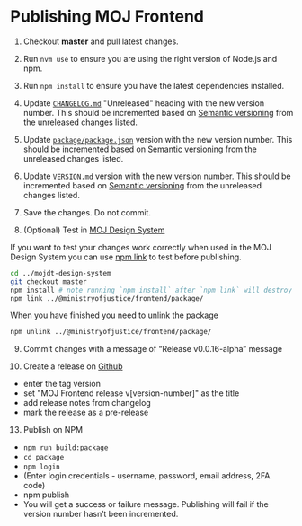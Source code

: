 # Publishing MOJ Frontend

1. Checkout **master** and pull latest changes.

2. Run `nvm use` to ensure you are using the right version of Node.js and npm.

3. Run `npm install` to ensure you have the latest dependencies installed.

4. Update [`CHANGELOG.md`](../../CHANGELOG.md) "Unreleased" heading with the new version number.
   This should be incremented based on [Semantic versioning](https://semver.org/) from the unreleased changes listed.

5. Update [`package/package.json`](../../package/package.json) version with the new version number.
This should be incremented based on [Semantic versioning](https://semver.org/) from the unreleased changes listed.

6. Update [`VERSION.md`](../../VERSION.md) version with the new version number.
This should be incremented based on [Semantic versioning](https://semver.org/) from the unreleased changes listed.

7. Save the changes. Do not commit.

8. (Optional) Test in [MOJ Design System](git@github.com:ministryofjustice/moj-design-system.git)

  If you want to test your changes work correctly when used in the MOJ Design System you can use [npm link](https://docs.npmjs.com/cli/link) to test before publishing.

  ```bash
  cd ../mojdt-design-system
  git checkout master
  npm install # note running `npm install` after `npm link` will destroy the link.
  npm link ../@ministryofjustice/frontend/package/
  ```

  When you have finished you need to unlink the package

  ```bash
  npm unlink ../@ministryofjustice/frontend/package/
  ```

9. Commit changes with a message of “Release v0.0.16-alpha” message

12. Create a release on [Github](https://github.com/ministryofjustice/moj-frontend/releases/new)
  - enter the tag version
  - set "MOJ Frontend release v[version-number]" as the title
  - add release notes from changelog
  - mark the release as a pre-release

13. Publish on NPM

- `npm run build:package`
- `cd package`
- `npm login`
- (Enter login credentials - username, password, email address, 2FA code)
- npm publish
- You will get a success or failure message. Publishing will fail if the version number hasn’t been incremented.